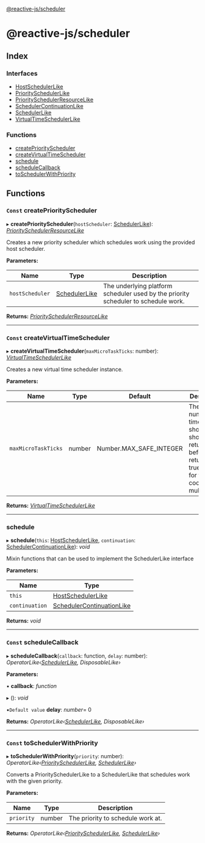 [@reactive-js/scheduler](README.md)

# @reactive-js/scheduler

## Index

### Interfaces

* [HostSchedulerLike](interfaces/hostschedulerlike.md)
* [PrioritySchedulerLike](interfaces/priorityschedulerlike.md)
* [PrioritySchedulerResourceLike](interfaces/priorityschedulerresourcelike.md)
* [SchedulerContinuationLike](interfaces/schedulercontinuationlike.md)
* [SchedulerLike](interfaces/schedulerlike.md)
* [VirtualTimeSchedulerLike](interfaces/virtualtimeschedulerlike.md)

### Functions

* [createPriorityScheduler](README.md#const-createpriorityscheduler)
* [createVirtualTimeScheduler](README.md#const-createvirtualtimescheduler)
* [schedule](README.md#schedule)
* [scheduleCallback](README.md#const-schedulecallback)
* [toSchedulerWithPriority](README.md#const-toschedulerwithpriority)

## Functions

### `Const` createPriorityScheduler

▸ **createPriorityScheduler**(`hostScheduler`: [SchedulerLike](interfaces/schedulerlike.md)): *[PrioritySchedulerResourceLike](interfaces/priorityschedulerresourcelike.md)*

Creates a new priority scheduler which schedules work using the provided
host scheduler.

**Parameters:**

Name | Type | Description |
------ | ------ | ------ |
`hostScheduler` | [SchedulerLike](interfaces/schedulerlike.md) | The underlying platform scheduler used by the priority scheduler to schedule work.  |

**Returns:** *[PrioritySchedulerResourceLike](interfaces/priorityschedulerresourcelike.md)*

___

### `Const` createVirtualTimeScheduler

▸ **createVirtualTimeScheduler**(`maxMicroTaskTicks`: number): *[VirtualTimeSchedulerLike](interfaces/virtualtimeschedulerlike.md)*

Creates a new virtual time scheduler instance.

**Parameters:**

Name | Type | Default | Description |
------ | ------ | ------ | ------ |
`maxMicroTaskTicks` | number |  Number.MAX_SAFE_INTEGER | The max number of times shouldYield should return false before returning true. Useful for testing cooperative multitasking.  |

**Returns:** *[VirtualTimeSchedulerLike](interfaces/virtualtimeschedulerlike.md)*

___

###  schedule

▸ **schedule**(`this`: [HostSchedulerLike](interfaces/hostschedulerlike.md), `continuation`: [SchedulerContinuationLike](interfaces/schedulercontinuationlike.md)): *void*

Mixin functions that can be used to implement the SchedulerLike interface

**Parameters:**

Name | Type |
------ | ------ |
`this` | [HostSchedulerLike](interfaces/hostschedulerlike.md) |
`continuation` | [SchedulerContinuationLike](interfaces/schedulercontinuationlike.md) |

**Returns:** *void*

___

### `Const` scheduleCallback

▸ **scheduleCallback**(`callback`: function, `delay`: number): *OperatorLike‹[SchedulerLike](interfaces/schedulerlike.md), DisposableLike›*

**Parameters:**

▪ **callback**: *function*

▸ (): *void*

▪`Default value`  **delay**: *number*= 0

**Returns:** *OperatorLike‹[SchedulerLike](interfaces/schedulerlike.md), DisposableLike›*

___

### `Const` toSchedulerWithPriority

▸ **toSchedulerWithPriority**(`priority`: number): *OperatorLike‹[PrioritySchedulerLike](interfaces/priorityschedulerlike.md), [SchedulerLike](interfaces/schedulerlike.md)›*

Converts a PrioritySchedulerLike to a SchedulerLike that schedules work with the given priority.

**Parameters:**

Name | Type | Description |
------ | ------ | ------ |
`priority` | number | The priority to schedule work at.  |

**Returns:** *OperatorLike‹[PrioritySchedulerLike](interfaces/priorityschedulerlike.md), [SchedulerLike](interfaces/schedulerlike.md)›*
